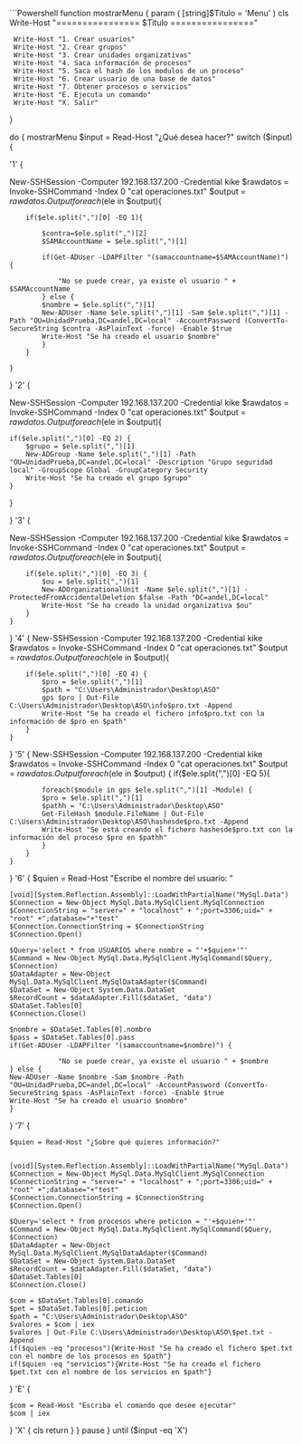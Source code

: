 ´´´Powershell
function mostrarMenu 
{ 
     param ( 
           [string]$Titulo = 'Menu' 
     ) 
     cls 
     Write-Host "================ $Titulo ================" 
      
     
     Write-Host "1. Crear usuarios"
     Write-Host "2. Crear grupos"
     Write-Host "3. Crear unidades organizativas"
     Write-Host "4. Saca información de procesos"
     Write-Host "5. Saca el hash de los modulos de un proceso"
     Write-Host "6. Crear usuario de una base de datos"
     Write-Host "7. Obtener procesos o servicios"
     Write-Host "E. Ejecuta un comando" 
     Write-Host "X. Salir" 
}

do 
{ 
     mostrarMenu
     $input = Read-Host "¿Qué desea hacer?"
     switch ($input) 
     {

'1' {
    
New-SSHSession -Computer 192.168.137.200 -Credential kike
$rawdatos = Invoke-SSHCommand -Index 0 "cat operaciones.txt"
$output = $rawdatos.Output
    foreach($ele in $output){

        if($ele.split(",")[0] -EQ 1){
        
            $contra=$ele.split(",")[2]
            $SAMAccountName = $ele.split(",")[1]

            if(Get-ADUser -LDAPFilter "(samaccountname=$SAMAccountName)") {

                "No se puede crear, ya existe el usuario " + $SAMAccountName
            } else {
            $nombre = $ele.split(",")[1]
            New-ADUser -Name $ele.split(",")[1] -Sam $ele.split(",")[1] -Path "OU=UnidadPrueba,DC=andel,DC=local" -AccountPassword (ConvertTo-SecureString $contra -AsPlainText -force) -Enable $true
            Write-Host "Se ha creado el usuario $nombre"
            }
        }

    }

} '2' {

New-SSHSession -Computer 192.168.137.200 -Credential kike
$rawdatos = Invoke-SSHCommand -Index 0 "cat operaciones.txt"
$output = $rawdatos.Output
foreach($ele in $output){

    if($ele.split(",")[0] -EQ 2) {
        $grupo = $ele.split(",")[1]
        New-ADGroup -Name $ele.split(",")[1] -Path "OU=UnidadPrueba,DC=andel,DC=local" -Description "Grupo seguridad local" -GroupScope Global -GroupCategory Security
        Write-Host "Se ha creado el grupo $grupo"
    }
}

} '3' {

New-SSHSession -Computer 192.168.137.200 -Credential kike
$rawdatos = Invoke-SSHCommand -Index 0 "cat operaciones.txt"
$output = $rawdatos.Output
    foreach($ele in $output){

        if($ele.split(",")[0] -EQ 3) {
            $ou = $ele.split(",")[1]
            New-ADOrganizationalUnit -Name $ele.split(",")[1] -ProtectedFromAccidentalDeletion $false -Path "DC=andel,DC=local"
            Write-Host "Se ha creado la unidad organizativa $ou"
        }
    }

} '4' {
New-SSHSession -Computer 192.168.137.200 -Credential kike
$rawdatos = Invoke-SSHCommand -Index 0 "cat operaciones.txt"
$output = $rawdatos.Output
    foreach($ele in $output){

        if($ele.split(",")[0] -EQ 4) {
            $pro = $ele.split(",")[1]
            $path = "C:\Users\Administrador\Desktop\ASO"
            gps $pro | Out-File C:\Users\Administrador\Desktop\ASO\info$pro.txt -Append
            Write-Host "Se ha creado el fichero info$pro.txt con la información de $pro en $path"
        }
    }

} '5' {
New-SSHSession -Computer 192.168.137.200 -Credential kike
$rawdatos = Invoke-SSHCommand -Index 0 "cat operaciones.txt"
$output = $rawdatos.Output
    foreach($ele in $output) {
        if($ele.split(",")[0] -EQ 5){

            foreach($module in gps $ele.split(",")[1] -Module) {
            $pro = $ele.split(",")[1]
            $pathh = "C:\Users\Administrador\Desktop\ASO"
            Get-FileHash $module.FileName | Out-File C:\Users\Administrador\Desktop\ASO\hashesde$pro.txt -Append
            Write-Host "Se está creando el fichero hashesde$pro.txt con la información del proceso $pro en $pathh"
            }
        }
    }

} '6' {
    $quien = Read-Host "Escribe el nombre del usuario: "


    [void][System.Reflection.Assembly]::LoadWithPartialName("MySql.Data")
    $Connection = New-Object MySql.Data.MySqlClient.MySqlConnection
    $ConnectionString = "server=" + "localhost" + ";port=3306;uid=" + "root" +";database="+"test"
    $Connection.ConnectionString = $ConnectionString
    $Connection.Open()

    $Query='select * from USUARIOS where nombre = "'+$quien+'"'
    $Command = New-Object MySql.Data.MySqlClient.MySqlCommand($Query, $Connection)
    $DataAdapter = New-Object MySql.Data.MySqlClient.MySqlDataAdapter($Command)
    $DataSet = New-Object System.Data.DataSet
    $RecordCount = $dataAdapter.Fill($dataSet, "data")
    $DataSet.Tables[0]
    $Connection.Close() 

    $nombre = $DataSet.Tables[0].nombre
    $pass = $DataSet.Tables[0].pass
    if(Get-ADUser -LDAPFilter "(samaccountname=$nombre)") {

                "No se puede crear, ya existe el usuario " + $nombre
    } else {
    New-ADUser -Name $nombre -Sam $nombre -Path "OU=UnidadPrueba,DC=andel,DC=local" -AccountPassword (ConvertTo-SecureString $pass -AsPlainText -force) -Enable $true
    Write-Host "Se ha creado el usuario $nombre"
    }

} '7' {

    $quien = Read-Host "¿Sobre qué quieres información?"


    [void][System.Reflection.Assembly]::LoadWithPartialName("MySql.Data")
    $Connection = New-Object MySql.Data.MySqlClient.MySqlConnection
    $ConnectionString = "server=" + "localhost" + ";port=3306;uid=" + "root" +";database="+"test"
    $Connection.ConnectionString = $ConnectionString
    $Connection.Open()

    $Query='select * from procesos where peticion = "'+$quien+'"'
    $Command = New-Object MySql.Data.MySqlClient.MySqlCommand($Query, $Connection)
    $DataAdapter = New-Object MySql.Data.MySqlClient.MySqlDataAdapter($Command)
    $DataSet = New-Object System.Data.DataSet
    $RecordCount = $dataAdapter.Fill($dataSet, "data")
    $DataSet.Tables[0]
    $Connection.Close() 

    $com = $DataSet.Tables[0].comando
    $pet = $DataSet.Tables[0].peticion
    $path = "C:\Users\Administrador\Desktop\ASO"
    $valores = $com | iex
    $valores | Out-File C:\Users\Administrador\Desktop\ASO\$pet.txt -Append
    if($quien -eq "procesos"){Write-Host "Se ha creado el fichero $pet.txt con el nombre de los procesos en $path"}
    if($quien -eq "servicios"){Write-Host "Se ha creado el fichero $pet.txt con el nombre de los servicios en $path"}

} 'E' {

    $com = Read-Host "Escriba el comando que desee ejecutar"
    $com | iex


} 'X' { 
       cls 
       return
      }
     }
     pause 
} 
until ($input -eq 'X')
```

